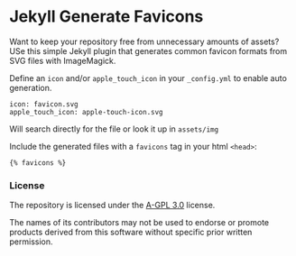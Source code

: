 # Jekyll Generate Favicons

Want to keep your repository free from unnecessary amounts of assets?
USe this simple Jekyll plugin that generates common favicon formats from SVG files with ImageMagick.

Define an `icon` and/or `apple_touch_icon` in your `_config.yml` to enable auto generation.

    icon: favicon.svg
    apple_touch_icon: apple-touch-icon.svg

Will search directly for the file or look it up in `assets/img`

Include the generated files with a `favicons` tag in your html `<head>`:

    {% favicons %}

### License

The repository is licensed under the [A-GPL 3.0](https://www.gnu.org/licenses/agpl-3.0.html) license.

The names of its contributors may not be used to endorse or promote products derived from this software without specific prior written permission.
